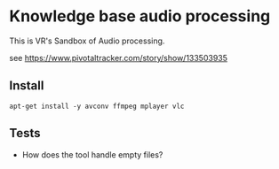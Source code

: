 # Knowledge base audio processing

This is VR's Sandbox of Audio processing.

see https://www.pivotaltracker.com/story/show/133503935

## Install

    apt-get install -y avconv ffmpeg mplayer vlc

## Tests
- How does the tool handle empty files?